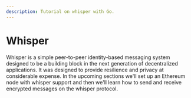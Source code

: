 ```yaml
---
description: Tutorial on whisper with Go.
---
```


# Whisper

Whisper is a simple peer-to-peer identity-based messaging system designed to be a building block in the next generation of decentralized applications. It was designed to provide resilience and privacy at considerable expense. In the upcoming sections we'll set up an Ethereum node with whisper support and then we'll learn how to send and receive encrypted messages on the whisper protocol.
